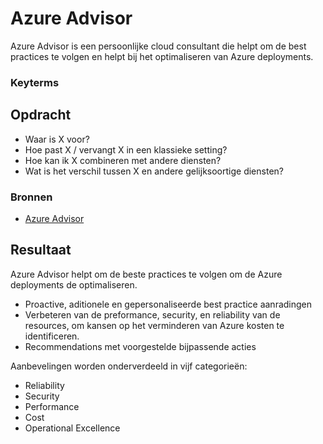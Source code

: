 # Azure Advisor
Azure Advisor is een persoonlijke cloud consultant die helpt om de best practices te volgen en helpt bij het optimaliseren van Azure deployments.

### Keyterms

## Opdracht
- Waar is X voor?
- Hoe past X / vervangt X in een klassieke setting?
- Hoe kan ik X combineren met andere diensten?
- Wat is het verschil tussen X en andere gelijksoortige diensten?

### Bronnen
- [Azure Advisor](https://docs.microsoft.com/en-us/azure/advisor/advisor-overview)

## Resultaat
Azure Advisor helpt om de beste practices te volgen om de Azure deployments de optimaliseren.
* Proactive, aditionele en gepersonaliseerde best practice aanradingen
* Verbeteren van de preformance, security, en reliability van de resources, om kansen op het verminderen van Azure kosten te identificeren.
* Recommendations met voorgestelde bijpassende acties

Aanbevelingen worden onderverdeeld in vijf categorieën:
* Reliability
* Security
* Performance
* Cost
* Operational Excellence
